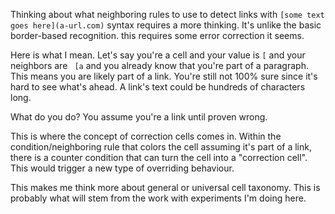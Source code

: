Thinking about what neighboring rules to use to detect links with `[some text goes here](a-url.com)` syntax requires a more thinking. It's unlike the basic border-based recognition. this requires some error correction it seems.

Here is what I mean. Let's say you're a cell and your value is `[` and your neighbors are ` [a` and you already know that you're part of a paragraph. This means you are likely part of a link. You're still not 100% sure since it's hard to see what's ahead. A link's text could be hundreds of characters long. 

What do you do? You assume you're a link until proven wrong.

This is where the concept of correction cells comes in. Within the condition/neighboring rule that colors the cell assuming it's part of a link, there is a counter condition that can turn the cell into a "correction cell". This would trigger a new type of overriding behaviour.

This makes me think more about general or universal cell taxonomy. This is probably what will stem from the work with experiments I'm doing here.